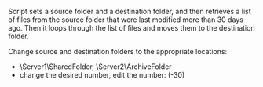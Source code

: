 Script sets a source folder and a destination folder, and then retrieves a list of files from the source folder that were last modified more than 30 days ago. Then it loops through the list of files and moves them to the destination folder.

Change source and destination folders to the appropriate locations:
- \\Server1\SharedFolder,   \\Server2\ArchiveFolder
-  change the desired number, edit the number: (-30)
